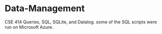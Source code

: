 # Data-Management

CSE 414 Queries, SQL, SQLite, and Datalog.
some of the SQL scripts were run on Microsoft Azure.
